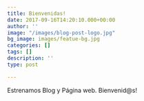 ```yaml
---
title: Bienvenidas!
date: 2017-09-16T14:20:10.000+00:00
author: ''
image: "/images/blog-post-logo.jpg"
bg_image: images/featue-bg.jpg
categories: []
tags: []
description: ''
type: post

---
```

Estrenamos Blog y Página web. Bienvenid@s!
